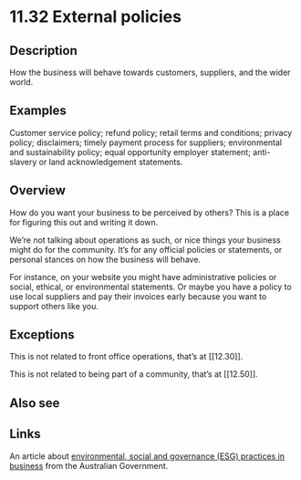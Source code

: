 # 11.32 External policies

## Description

How the business will behave towards customers, suppliers, and the wider world.

## Examples

Customer service policy; refund policy; retail terms and conditions; privacy policy; disclaimers; timely payment process for suppliers; environmental and sustainability policy; equal opportunity employer statement; anti-slavery or land acknowledgement statements.

## Overview

How do you want your business to be perceived by others? This is a place for figuring this out and writing it down.

We’re not talking about operations as such, or nice things your business might do for the community. It’s for any official policies or statements, or personal stances on how the business will behave.

For instance, on your website you might have administrative policies or social, ethical, or environmental statements. Or maybe you have a policy to use local suppliers and pay their invoices early because you want to support others like you.

## Exceptions

This is not related to front office operations, that’s at [[12.30]].

This is not related to being part of a community, that’s at [[12.50]].

## Also see


## Links

An article about [environmental, social and governance (ESG) practices in business](https://business.gov.au/environmental-management/use-environmental-social-and-governance-esg-practices-in-your-business) from the Australian Government.
